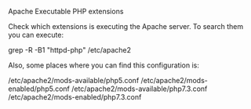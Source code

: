 Apache
Executable PHP extensions

Check which extensions is executing the Apache server. To search them you can execute:

 grep -R -B1 "httpd-php" /etc/apache2

Also, some places where you can find this configuration is:

/etc/apache2/mods-available/php5.conf
/etc/apache2/mods-enabled/php5.conf
/etc/apache2/mods-available/php7.3.conf
/etc/apache2/mods-enabled/php7.3.conf
